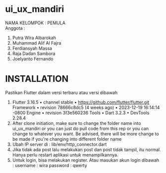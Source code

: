 # ui_ux_mandiri

NAMA KELOMPOK : PEMULA <br>
Anggota :
1. Putra Wira Albarokah
2. Muhammad Alif Al Fajra
3. Ferdiansyah Massa
4. Raja Dadan Sambora
5. Joelyanto Fernando

# INSTALLATION

Pastikan Flutter dalam versi terbaru atau versi dibawah 

1. Flutter 3.16.5 • channel stable • https://github.com/flutter/flutter.git Framework • revision 78666c8dc5 (4 weeks ago) • 2023-12-19 16:14:14 -0800 Engine • revision 3f3e560236 Tools • Dart 3.2.3 • DevTools 2.28.4 <br>
2. After clone initiation, make sure to change the folder name into ui_ux_mandiri or you can just do pull code from this rep or you can change to whatever you want. Be advised, there will be more change to be made if you're changing into different folder name <br>
3. Ubah IP server di : lib/env/http_connector.dart<br>
4. Jika tidak ada post lalu melakukan post dan post tidak tampil, itu normal. Hanya perlu restart aplikasi untuk menampilkannya.<br>
5. Untuk login, bisa melakukan register. Atau masukan akun login dibawah :
username : wira
password : qwerty
